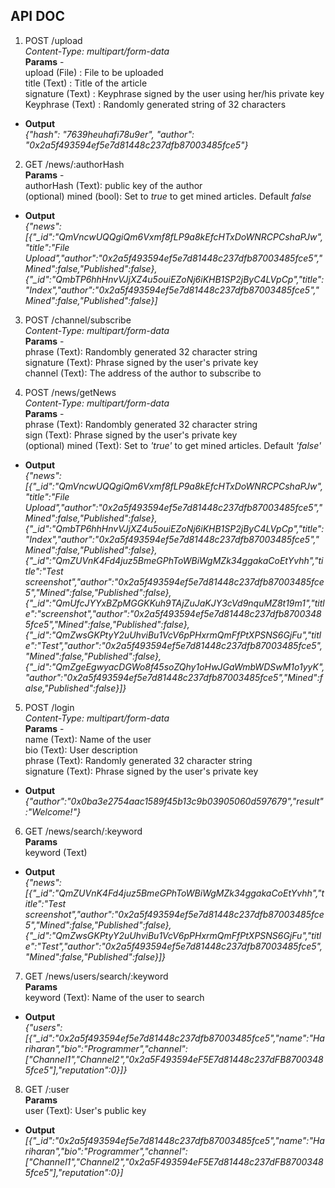 ## API DOC

1. POST /upload  
*Content-Type: multipart/form-data*  
**Params** -  
upload (File) : File to be uploaded    
title (Text) : Title of the article  
signature (Text) : Keyphrase signed by the user using her/his private key  
Keyphrase (Text) : Randomly generated string of 32 characters  
  
- **Output**  
*{"hash": "7639heuhafi78u9er", "author": "0x2a5f493594ef5e7d81448c237dfb87003485fce5"}*
2. GET /news/:authorHash  
**Params** -   
authorHash (Text): public key of the author  
(optional) mined (bool): Set to *true* to get mined articles. Default *false*
  
- **Output**  
*{"news":[{"_id":"QmVncwUQQgiQm6Vxmf8fLP9a8kEfcHTxDoWNRCPCshaPJw","title":"File Upload","author":"0x2a5f493594ef5e7d81448c237dfb87003485fce5","Mined":false,"Published":false},{"_id":"QmbTP6hhHnvVJjXZ4u5ouiEZoNj6iKHB1SP2jByC4LVpCp","title":"Index","author":"0x2a5f493594ef5e7d81448c237dfb87003485fce5","Mined":false,"Published":false}]*

3. POST /channel/subscribe  
*Content-Type: multipart/form-data*  
**Params** -  
phrase (Text): Randombly generated 32 character string  
signature (Text): Phrase signed by the user's private key  
channel (Text): The address of the author to subscribe to  
  
4. POST /news/getNews  
*Content-Type: multipart/form-data*  
**Params** -  
phrase (Text): Randombly generated 32 character string  
sign (Text): Phrase signed by the user's private key  
(optional) mined (Text): Set to *'true'* to get mined articles. Default *'false'*  

- **Output**  
*{"news":[{"_id":"QmVncwUQQgiQm6Vxmf8fLP9a8kEfcHTxDoWNRCPCshaPJw","title":"File Upload","author":"0x2a5f493594ef5e7d81448c237dfb87003485fce5","Mined":false,"Published":false},{"_id":"QmbTP6hhHnvVJjXZ4u5ouiEZoNj6iKHB1SP2jByC4LVpCp","title":"Index","author":"0x2a5f493594ef5e7d81448c237dfb87003485fce5","Mined":false,"Published":false},{"_id":"QmZUVnK4Fd4juz5BmeGPhToWBiWgMZk34ggakaCoEtYvhh","title":"Test screenshot","author":"0x2a5f493594ef5e7d81448c237dfb87003485fce5","Mined":false,"Published":false},{"_id":"QmUfcJYYxBZpMGGKKuh9TAjZuJaKJY3cVd9nquMZ8t19m1","title":"screenshot","author":"0x2a5f493594ef5e7d81448c237dfb87003485fce5","Mined":false,"Published":false},{"_id":"QmZwsGKPtyY2uUhviBu1VcV6pPHxrmQmFfPtXPSNS6GjFu","title":"Test","author":"0x2a5f493594ef5e7d81448c237dfb87003485fce5","Mined":false,"Published":false},{"_id":"QmZgeEgwyacDGWo8f45soZQhy1oHwJGaWmbWDSwM1o1yyK","author":"0x2a5f493594ef5e7d81448c237dfb87003485fce5","Mined":false,"Published":false}]}*
  
5. POST /login  
*Content-Type: multipart/form-data*  
**Params** -  
name (Text): Name of the user  
bio (Text): User description  
phrase (Text): Randomly generated 32 character string  
signature (Text): Phrase signed by the user's private key  
  
- **Output**  
*{"author":"0x0ba3e2754aac1589f45b13c9b03905060d597679","result":"Welcome!"}*
6. GET /news/search/:keyword  
**Params**  
keyword (Text)  
  
- **Output**  
*{"news":[{"_id":"QmZUVnK4Fd4juz5BmeGPhToWBiWgMZk34ggakaCoEtYvhh","title":"Test screenshot","author":"0x2a5f493594ef5e7d81448c237dfb87003485fce5","Mined":false,"Published":false},{"_id":"QmZwsGKPtyY2uUhviBu1VcV6pPHxrmQmFfPtXPSNS6GjFu","title":"Test","author":"0x2a5f493594ef5e7d81448c237dfb87003485fce5","Mined":false,"Published":false}]}*  
  
7. GET /news/users/search/:keyword  
**Params**  
keyword (Text): Name of the user to search  
  
- **Output**  
*{"users":[{"_id":"0x2a5f493594ef5e7d81448c237dfb87003485fce5","name":"Hariharan","bio":"Programmer","channel":["Channel1","Channel2","0x2a5F493594eF5E7d81448c237dFB87003485fce5"],"reputation":0}]}*  
  
8. GET /:user  
**Params**  
user (Text): User's public key  
  
- **Output**  
*[{"_id":"0x2a5f493594ef5e7d81448c237dfb87003485fce5","name":"Hariharan","bio":"Programmer","channel":["Channel1","Channel2","0x2a5F493594eF5E7d81448c237dFB87003485fce5"],"reputation":0}]*